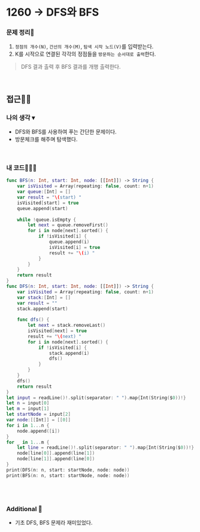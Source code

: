 # 1260 → DFS와 BFS
### 문제 정리📝
1. `정점의 개수(N)`, `간선의 개수(M)`, `탐색 시작 노드(V)`를 입력받는다.
2. K를 시작으로 연결된 각각의 정점들을 `방문하는 순서대로 출력`한다.
> DFS 결과 출력 후 BFS 결과를 개행 출력한다.

</br>

## 접근🚶🏻
### 나의 생각 ▾
- DFS와 BFS를 사용하여 푸는 간단한 문제이다.
- 방문체크를 해주며 탐색했다.

</br>

### 내 코드👨🏻‍💻
```swift
func BFS(n: Int, start: Int, node: [[Int]]) -> String {
    var isVisited = Array(repeating: false, count: n+1)
    var queue:[Int] = []
    var result = "\(start) "
    isVisited[start] = true
    queue.append(start)
    
    while !queue.isEmpty {
        let next = queue.removeFirst()
        for i in node[next].sorted() {
            if !isVisited[i] {
                queue.append(i)
                isVisited[i] = true
                result += "\(i) "
            }
        }
    }
    return result
}
func DFS(n: Int, start: Int, node: [[Int]]) -> String {
    var isVisited = Array(repeating: false, count: n+1)
    var stack:[Int] = []
    var result = ""
    stack.append(start)
    
    func dfs() {
        let next = stack.removeLast()
        isVisited[next] = true
        result += "\(next) "
        for i in node[next].sorted() {
            if !isVisited[i] {
                stack.append(i)
                dfs()
            }
        }
    }
    dfs()
    return result
}
let input = readLine()!.split(separator: " ").map{Int(String($0))!}
let n = input[0]
let m = input[1]
let startNode = input[2]
var node:[[Int]] = [[0]]
for i in 1...n {
    node.append([i])
}
for _ in 1...m {
    let line = readLine()!.split(separator: " ").map{Int(String($0))!}
    node[line[0]].append(line[1])
    node[line[1]].append(line[0])
}
print(DFS(n: n, start: startNode, node: node))
print(BFS(n: n, start: startNode, node: node))
```

</br>



</br>

### Additional 📂
- 기초 DFS, BFS 문제라 재미있었다.
